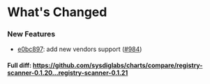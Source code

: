 # What's Changed

### New Features
- [e0bc897](https://github.com/sysdiglabs/charts/commit/e0bc897a5d04bf4f217113ddba89093fd7a9d33f): add new vendors support ([#984](https://github.com/sysdiglabs/charts/issues/984))

#### Full diff: https://github.com/sysdiglabs/charts/compare/registry-scanner-0.1.20...registry-scanner-0.1.21
